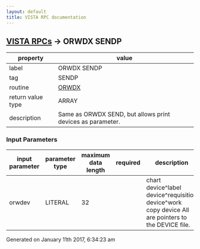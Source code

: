 ```yaml
---
layout: default
title: VISTA RPC documentation
---
```




## [VISTA RPCs](TableOfContent.md) &#8594; ORWDX SENDP 

 property | value 
--- | --- 
 label | ORWDX SENDP
 tag | SENDP
 routine | [ORWDX](http://code.osehra.org/dox/Routine_ORWDX_source.html)
 return value type | ARRAY
 description | Same as ORWDX SEND, but allows print devices as parameter.

### Input Parameters

| input parameter | parameter type | maximum data length | required | description | 
| --- | --- | --- | --- | --- | 
| orwdev | LITERAL | 32 |  | chart device^label device^requisition device^work copy device All are pointers to the DEVICE file. | 




Generated on January 11th 2017, 6:34:23 am